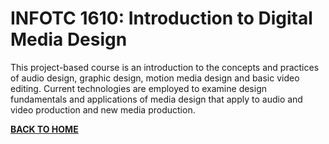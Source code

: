 # INFOTC 1610: Introduction to Digital Media Design

This project-based course is an introduction to the concepts and practices of audio design, graphic design, motion media design and basic video editing. Current technologies are employed to examine design fundamentals and applications of media design that apply to audio and video production and new media production.

**[BACK TO HOME](https://github.com/Sania-Sohana/Sania-Sohana.github.io)**  

